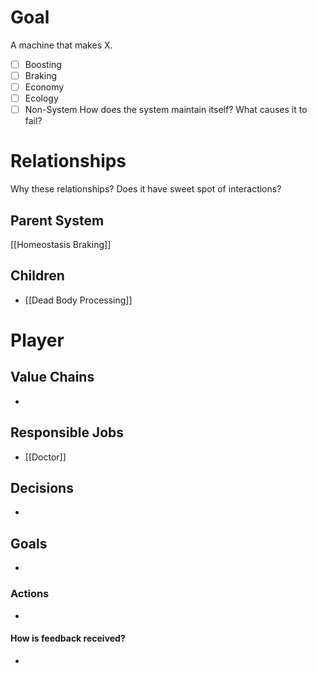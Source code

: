 # Goal
A machine that makes X.
- [ ] Boosting
- [ ] Braking
- [ ] Economy
- [ ] Ecology
- [ ] Non-System
How does the system maintain itself? What causes it to fail?
# Relationships
Why these relationships?
Does it have sweet spot of interactions?
## Parent System
[[Homeostasis Braking]]
## Children
- [[Dead Body Processing]]
# Player
## Value Chains
- 
## Responsible Jobs
- [[Doctor]]
## Decisions
- 
## Goals
- 
### Actions
- 
#### How is feedback received?
- 
